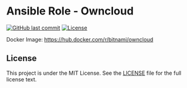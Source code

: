 # Ansible Role - Owncloud

[![GitHub last commit](https://img.shields.io/github/last-commit/ursinn/ansible-role-owncloud?logo=github&style=for-the-badge)](https://github.com/ursinn/ansible-role-owncloud/commits)
[![License](https://img.shields.io/github/license/ursinn/ansible-role-owncloud?style=for-the-badge)](https://github.com/ursinn/ansible-role-owncloud/blob/main/LICENSE)

Docker Image: https://hub.docker.com/r/bitnami/owncloud

## License

This project is under the MIT License. See the [LICENSE](https://github.com/ursinn/ansible-role-owncloud/blob/main/LICENSE) file for the full license text.

